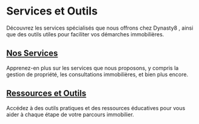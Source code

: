 # Services et Outils

Découvrez les services spécialisés que nous offrons chez Dynasty8 , ainsi que des outils utiles pour faciliter vos démarches immobilières.

## [Nos Services](services.md)

Apprenez-en plus sur les services que nous proposons, y compris la gestion de propriété, les consultations immobilières, et bien plus encore.

## [Ressources et Outils](ressources.md)

Accédez à des outils pratiques et des ressources éducatives pour vous aider à chaque étape de votre parcours immobilier.
